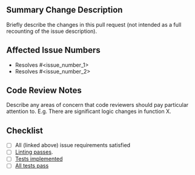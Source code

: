 ## Summary Change Description

Briefly describe the changes in this pull request (not intended as a full
recounting of the issue description).

## Affected Issue Numbers

- Resolves #<issue_number_1>
- Resolves #<issue_number_2>

## Code Review Notes

Describe any areas of concern that code reviewers should pay particular
attention to.  E.g. There are significant logic changes in function X.

## Checklist

- [ ] All (linked above) issue requirements satisfied
- [ ] [Linting passes](https://github.com/Princeton-LSI-ResearchComputing/tracebase/blob/main/CONTRIBUTING.md#linting).
- [ ] [Tests implemented](https://github.com/Princeton-LSI-ResearchComputing/tracebase/blob/main/CONTRIBUTING.md#test-implementation)
- [ ] [All tests pass](https://github.com/Princeton-LSI-ResearchComputing/tracebase/blob/main/CONTRIBUTING.md#quality-control)
